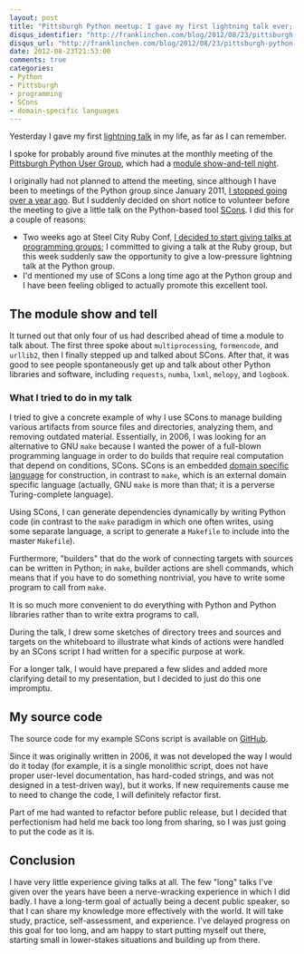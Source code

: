 ```yaml
---
layout: post
title: "Pittsburgh Python meetup: I gave my first lightning talk ever; the topic was SCons"
disqus_identifier: "http://franklinchen.com/blog/2012/08/23/pittsburgh-python-meetup-i-gave-my-first-lightning-talk-ever-the-topic-was-scons/"
disqus_url: "http://franklinchen.com/blog/2012/08/23/pittsburgh-python-meetup-i-gave-my-first-lightning-talk-ever-the-topic-was-scons/"
date: 2012-08-23T21:53:00
comments: true
categories: 
- Python
- Pittsburgh
- programming
- SCons
- domain-specific languages
---
```

Yesterday I gave my first [lightning talk](http://en.wikipedia.org/wiki/Lightning_talk) in my life, as far as I can remember.

I spoke for probably around five minutes at the monthly meeting of the [Pittsburgh Python User Group](http://pghpython.org/), which had a [module show-and-tell night](http://www.meetup.com/pghpython/events/72341992/).

I originally had not planned to attend the meeting, since although I have been to meetings of the Python group since January 2011, [I stopped going over a year ago](/blog/2011/10/16/pittsburgh-software-developer-communities/). But I suddenly decided on short notice to volunteer before the meeting to give a little talk on the Python-based tool [SCons](http://www.scons.org/). I did this for a couple of reasons:

- Two weeks ago at Steel City Ruby Conf, [I decided to start giving talks at programming groups](/blog/2012/08/07/the-first-steel-city-ruby-conference-an-amazing-experience/); I committed to giving a talk at the Ruby group, but this week suddenly saw the opportunity to give a low-pressure lightning talk at the Python group.
- I'd mentioned my use of SCons a long time ago at the Python group and I have been feeling obliged to actually promote this excellent tool.

## The module show and tell

It turned out that only four of us had described ahead of time a module to talk about. The first three spoke about `multiprocessing`, `formencode`, and `urllib2`, then I finally stepped up and talked about SCons. After that, it was good to see people spontaneously get up and talk about other Python libraries and software, including `requests`, `numba`, `lxml`, `melopy`, and `logbook`.

### What I tried to do in my talk

I tried to give a concrete example of why I use SCons to manage building various artifacts from source files and directories, analyzing them, and removing outdated material. Essentially, in 2006, I was looking for an alternative to GNU `make` because I wanted the power of a full-blown programming language in order to do builds that require real computation that depend on conditions, SCons. SCons is an embedded [domain specific language](http://en.wikipedia.org/wiki/Domain-specific_language) for construction, in contrast to `make`, which is an external domain specific language (actually, GNU `make` is more than that; it is a perverse Turing-complete language).

Using SCons, I can generate dependencies dynamically by writing Python code (in contrast to the `make` paradigm in which one often writes, using some separate language, a script to generate a `Makefile` to include into the master `Makefile`).

Furthermore, "builders" that do the work of connecting targets with sources can be written in Python; in `make`, builder actions are shell commands, which means that if you have to do something nontrivial, you have to write some program to call from `make`.

It is so much more convenient to do everything with Python and Python libraries rather than to write extra programs to call.

During the talk, I drew some sketches of directory trees and sources and targets on the whiteboard to illustrate what kinds of actions were handled by an SCons script I had written for a specific purpose at work.

For a longer talk, I would have prepared a few slides and added more clarifying detail to my presentation, but I decided to just do this one impromptu.

## My source code

The source code for my example SCons script is available on [GitHub](http://github.com/FranklinChen/update-childes-talkbank/).

Since it was originally written in 2006, it was not developed the way I would do it today (for example, it is a single monolithic script, does not have proper user-level documentation, has hard-coded strings, and was not designed in a test-driven way), but it works. If new requirements cause me to need to change the code, I will definitely refactor first.

Part of me had wanted to refactor before public release, but I decided that perfectionism had held me back too long from sharing, so I was just going to put the code as it is.

## Conclusion

I have very little experience giving talks at all. The few "long" talks I've given over the years have been a nerve-wracking experience in which I did badly. I have a long-term goal of actually being a decent public speaker, so that I can share my knowledge more effectively with the world. It will take study, practice, self-assessment, and experience. I've delayed progress on this goal for too long, and am happy to start putting myself out there, starting small in lower-stakes situations and building up from there.
